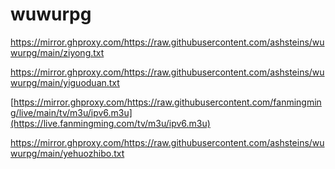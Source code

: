 # wuwurpg

https://mirror.ghproxy.com/https://raw.githubusercontent.com/ashsteins/wuwurpg/main/ziyong.txt

https://mirror.ghproxy.com/https://raw.githubusercontent.com/ashsteins/wuwurpg/main/yiguoduan.txt

[https://mirror.ghproxy.com/https://raw.githubusercontent.com/fanmingming/live/main/tv/m3u/ipv6.m3u](https://live.fanmingming.com/tv/m3u/ipv6.m3u)


https://mirror.ghproxy.com/https://raw.githubusercontent.com/ashsteins/wuwurpg/main/yehuozhibo.txt
